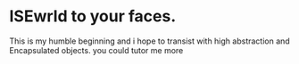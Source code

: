 # ISEwrld to your faces.

This is my humble beginning and i hope to transist with high abstraction and Encapsulated objects.  you could tutor me more
